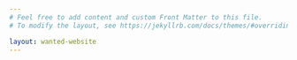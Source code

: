 ```yaml
---
# Feel free to add content and custom Front Matter to this file.
# To modify the layout, see https://jekyllrb.com/docs/themes/#overriding-theme-defaults

layout: wanted-website
---
```

